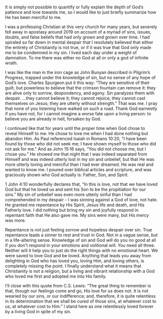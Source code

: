 It is simply not possible to quantify or fully explain the depth of God’s patience and love towards me, so I would like to just briefly summarize how He has been merciful to me.

I was a professing Christian at this very church for many years, but severely fell away in apostasy around 2019 on account of a myriad of sins, issues, doubts, and false beliefs that had only grown and grown over time. I had spiraled so far down in mental despair that I resolutely believed that either the entirety of Christianity is not true, or if it was true that God only made me to be condemned in my sin. I lived each day under a weight of damnation. To me there was either no God at all or only a god of infinite wrath.

I was like the man in the iron cage as John Bunyan described in Pilgrim’s Progress, trapped under the knowledge of sin, but no sense of any hope of God’s love. Charles Spurgeon put it this way: “They are sensitive of their guilt, but powerless to believe that the crimson fountain can remove it: they are alive only to sorrow, despondency, and agony. Sin paralyzes them with despair. …they cannot believe it; they cannot rejoice, they cannot cast themselves on Jesus; they are utterly without strength.” That was me. 
I pray that none of you listening have walked on such a road. Thank God earnestly if you have not, for I cannot imagine a worse fate upon a living person: to believe you are already in hell, forsaken by God.

I continued like that for years until the proper time when God chose to reveal Himself to me. He chose to love me when I had done nothing but abandon Him. As Paul referenced Isaiah in Romans 10:20, "I have been found by those who did not seek me; I have shown myself to those who did not ask for me."
And as John 15:16 says, “You did not choose me, but I chose you.” He showed me that night that I was indeed separated from Himself and was indeed utterly lost in my sin and unbelief, but that He was more utterly loving and merciful than I had ever dreamed. He was real and wanted to know me. I poured over biblical articles and scripture, and was graciously shown who God actually is: Father, Son, and Spirit. 

1 John 4:10 wonderfully declares that, “In this is love, not that we have loved God but that he loved us and sent his Son to be the propitiation for our sins.” My sin of unbelief was even more utterly sinful than I had comprehended in my despair - I was sinning against a God of love, not hate. He granted me repentance by His Spirit, Jesus life and death, and His Fatherly love. I did nothing but bring my sin and joyfully respond in repentant faith that He also gave me. My sins were many, but His mercy was more. 

Repentance is not just feeling sorrow and hopeless despair over sin. True repentance leads a sinner to rest and trust in God. Not in a vague sense, but in a life-altering sense. Knowledge of sin and God will do you no good at all if you don't respond in your emotions and volitional will. You need all three. Neither will it help you to just do the right things with no emotional heart. We were saved to love God and be loved. Anything that leads you away from delighting in God who has loved you, loving Him, and loving others, is completely missing the point. I finally understand what it means that Christianity is not a religion, but a living and vibrant relationship with a God who loved me first and adopted me into His family. 

I’ll close with this quote from C.S. Lewis: “The great thing to remember is that, though our feelings come and go, His love for us does not. It is not wearied by our sins, or our indifference; and, therefore, it is quite relentless in its determination that we shall be cured of those sins, at whatever cost to us, at whatever cost to Him.” I stand here as one relentlessly loved forever by a living God in spite of my sin.

<script src="https://static.esvmedia.org/crossref/crossref.min.js" type="text/javascript"></script>
